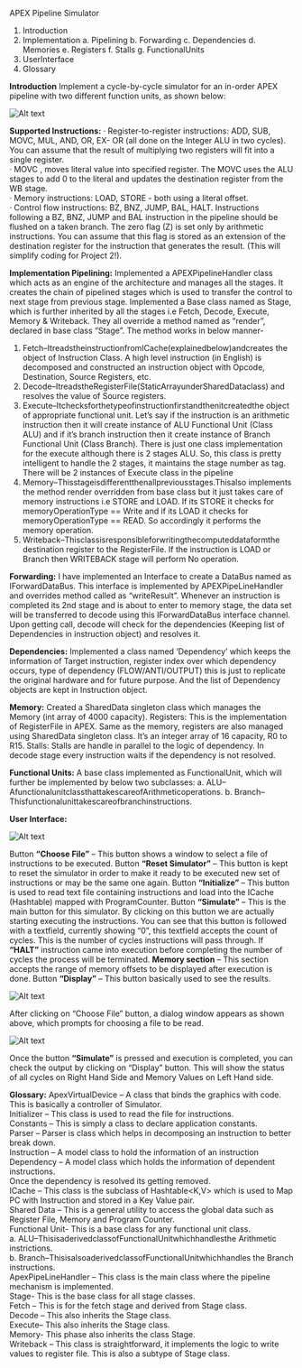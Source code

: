 APEX Pipeline Simulator

1. Introduction
2. Implementation 
  a. Pipelining
  b. Forwarding
  c. Dependencies 
  d. Memories
  e. Registers
  f. Stalls
  g. FunctionalUnits
3. UserInterface 
4. Glossary


<b>Introduction</b>
Implement a cycle-by-cycle simulator for an in-order APEX pipeline with two different function units, as shown below:

![Alt text](https://raw.githubusercontent.com/TechiezHub/APEXSimulator1.0/master/Screen%20Shot%202017-10-21%20at%209.07.57%20PM.png "Pipelined Functional Units")


<b>Supported Instructions:</b>
· Register-to-register instructions: ADD, SUB, MOVC, MUL, AND, OR, EX- OR (all done on the Integer ALU in two cycles). You can assume that the result of multiplying two registers will fit into a single register.  
· MOVC <register> <literal>, moves literal value into specified register. The MOVC uses the ALU stages to add 0 to the literal and updates the destination register from the WB stage.  
· Memory instructions: LOAD, STORE - both using a literal offset.  
· Control flow instructions: BZ, BNZ, JUMP, BAL, HALT. Instructions following a BZ, BNZ, JUMP and BAL instruction in the pipeline should be flushed on a taken branch. The zero flag (Z) is set only by arithmetic instructions. You can assume that this flag is stored as an extension of the destination register for the instruction that generates the result. (This will simplify coding for Project 2!).  
  
  <b>Implementation Pipelining:</b>
Implemented a APEXPipelineHandler class which acts as an engine of the architecture and manages all the stages. It creates the chain of pipelined stages which is used to transfer the control to next stage from previous stage.
Implemented a Base class named as Stage, which is further inherited by all the stages i.e Fetch, Decode, Execute, Memory & Writeback. They all override a method named as “render”, declared in base class “Stage”. The method works in below manner-
1. Fetch–ItreadstheinstructionfromICache(explainedbelow)andcreates the object of Instruction Class. A high level instruction (in English) is decomposed and constructed an instruction object with Opcode, Destination, Source Registers, etc.
2. Decode–ItreadstheRegisterFile(StaticArrayunderSharedDataclass) and resolves the value of Source registers.
3. Execute–Itchecksforthetypeofinstructionfirstandthenitcreatedthe object of appropriate functional unit. Let’s say if the instruction is an arithmetic instruction then it will create instance of ALU Functional Unit (Class ALU) and if it’s branch instruction then it create instance of Branch Functional Unit (Class Branch). There is just one class implementation for the execute although there is 2 stages ALU. So, this class is pretty intelligent to handle the 2 stages, it maintains the stage number as tag. There will be 2 instances of Execute class in the pipeline
4. Memory–Thisstageisdifferentthenallpreviousstages.Thisalso implements the method render overridden from base class but it just takes care of memory instructions i.e STORE and LOAD. If its STORE it checks for memoryOperationType == Write and if its LOAD it checks for memoryOperationType == READ. So accordingly it performs the memory operation.
5. Writeback–Thisclassisresponsibleforwritingthecomputeddataformthe destination register to the RegisterFile. If the instruction is LOAD or Branch then WRITEBACK stage will perform No operation.


<b>Forwarding:</b>
I have implemented an Interface to create a DataBus named as IForwardDataBus. This interface is implemented by APEXPipeLineHandler and overrides method called as “writeResult”. Whenever an instruction is completed its 2nd stage and is about to enter to memory stage, the data set will be transferred to decode using this IForwardDataBus interface channel. Upon getting call, decode will check for the dependencies (Keeping list of Dependencies in instruction object) and resolves it.

<b>Dependencies:</b>
Implemented a class named ‘Dependency’ which keeps the information of Target instruction, register index over which dependency occurs, type of dependency (FLOW/ANTI/OUTPUT) this is just to replicate the original hardware and for future purpose. And the list of Dependency objects are kept in Instruction object.

<b>Memory:</b>
Created a SharedData singleton class which manages the Memory (int array of 4000 capacity).
Registers:
This is the implementation of RegisterFile in APEX. Same as the memory, registers are also managed using SharedData singleton class. It’s an integer array of 16 capacity, R0 to R15.
Stalls:
Stalls are handle in parallel to the logic of dependency. In decode stage every instruction waits if the dependency is not resolved.

<b>Functional Units:</b>
A base class implemented as FunctionalUnit, which will further be implemented by below two subclasses:
a. ALU–AfunctionalunitclassthattakescareofArithmeticoperations. b. Branch–Thisfunctionalunittakescareofbranchinstructions.

<b>User Interface:</b>

![Alt text](https://raw.githubusercontent.com/TechiezHub/APEXSimulator1.0/master/Screen%20Shot%202017-10-21%20at%209.08.08%20PM.png "Screen 1")


Button <b>“Choose File”</b> – This button shows a window to select a file of instructions to be executed.
Button <b>“Reset Simulator”</b> – This button is kept to reset the simulator in order to make it ready to be executed new set of instructions or may be the same one again.
Button <b>“Initialize”</b> – This button is used to read text file containing instructions and load into the ICache (Hashtable) mapped with ProgramCounter.
Button <b>“Simulate”</b> – This is the main button for this simulator. By clicking on this button we are actually starting executing the instructions. You can see that this button is followed with a textfield, currently showing “0”, this textfield accepts the count of cycles. This is the number of cycles instructions will pass through. If <b>“HALT”</b>
instruction came into execution before completing the number of cycles the process will be terminated.
<b>Memory section</b> – This section accepts the range of memory offsets to be displayed after execution is done.
Button <b>“Display”</b> – This button basically used to see the results.

![Alt text](https://raw.githubusercontent.com/TechiezHub/APEXSimulator1.0/master/Screen%20Shot%202017-10-21%20at%209.08.18%20PM.png "Screen 2")

After clicking on “Choose File” button, a dialog window appears as shown above, which prompts for choosing a file to be read.

![Alt text](https://raw.githubusercontent.com/TechiezHub/APEXSimulator1.0/master/Screen%20Shot%202017-10-21%20at%209.08.26%20PM.png "Screen 3")

Once the button <b>“Simulate”</b> is pressed and execution is completed, you can check the output by clicking on “Display” button. This will show the status of all cycles on Right Hand Side and Memory Values on Left Hand side.


<b>Glossary:</b>
ApexVirtualDevice – A class that binds the graphics with code. This is basically a
controller of Simulator.<br>
Initializer – This class is used to read the file for instructions.<br>
Constants – This is simply a class to declare application constants.<br>
Parser – Parser is class which helps in decomposing an instruction to better break down.<br>
Instruction – A model class to hold the information of an instruction<br>
Dependency – A model class which holds the information of dependent instructions.<br>
Once the dependency is resolved its getting removed.<br>
ICache – This class is the subclass of Hashtable<K,V> which is used to Map PC with Instruction and stored in a Key Value pair.<br>
Shared Data – This is a general utility to access the global data such as Register File, Memory and Program Counter.<br>
Functional Unit- This is a base class for any functional unit class.<br>
a. ALU–ThisisaderivedclassofFunctionalUnitwhichhandlesthe
Arithmetic instrictions.<br>
b. Branch–ThisisalsoaderivedclassofFunctionalUnitwhichhandles
the Branch instructions.<br>
ApexPipeLineHandler – This class is the main class where the pipeline mechanism is implemented.<br>
Stage- This is the base class for all stage classes.<br>
Fetch – This is for the fetch stage and derived from Stage class.<br>
Decode – This also inherits the Stage class.<br>
Execute– This also inherits the Stage class.<br>
Memory- This phase also inherits the class Stage.<br>
Writeback – This class is straightforward, it implements the logic to write values to register file. This is also a subtype of Stage class.<br>
